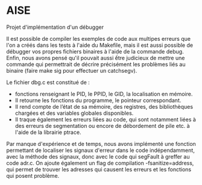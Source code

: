# AISE
Projet d'implémentation d'un débugger

Il est possible de compiler les exemples de code aux multipes erreurs que l'on a créés dans les tests à l'aide du Makefile, mais il est aussi possible de débugger vos propres fichiers binaires à l'aide de la commande debug. 
Enfin, nous avons pensé qu'il pouvait aussi ếtre judicieux de mettre une commande qui permettrait de décrire précisément les problèmes liés au binaire (faire make sig pour effectuer un catchsegv). 

Le fichier dbg.c est constitué de : 
- fonctions renseignant le PID, le PPID, le GID, la localisation en mémoire. 
- Il retourne les fonctions du programme, le pointeur correspondant. 
- Il rend compte de l’état de sa mémoire, des registres, des bibliothèques chargées et des variables globales disponibles. 
- Il traque également les erreurs liées au code, qui sont notamment liées à des erreurs de segmentation ou encore de débordement de pile etc. à l'aide de la librairie ptrace. 

Par manque d'expérience et de temps, nous avons implémenté une fonction permettant de localiser les signaux d'erreur dans le code indépendamment, avec la méthode des signaux, donc avec le code qui segFault à greffer au code adr.c. On ajoute également un flag de compilation -fsanitize=address, qui permet de trouver les adresses qui causent les erreurs et les fonctions qui posent problème. 

